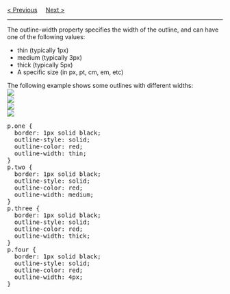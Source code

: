 <a href="/CSS/Outline/Main.md">&lt; Previous</a>
&nbsp;&nbsp;&nbsp;
<a href="/CSS/Outline/Colors.md">Next &gt;</a>
<hr>
The outline-width property specifies the width of the outline, and can have one of the following values:
<ul>
  <li>thin (typically 1px)</li>
  <li>medium (typically 3px)</li>
  <li>thick (typically 5px)</li>
  <li>A specific size (in px, pt, cm, em, etc)</li>
</ul>
The following example shows some outlines with different widths:
<br>
<img src="https://i.imgur.com/5PNuoZe.png">
<br>
<img src="https://i.imgur.com/0PwDRcP.png">
<br>
<img src="https://i.imgur.com/2TOxCLO.png">
<br>
<img src="https://i.imgur.com/qzTDurA.png">
<pre>
p.one {
  border: 1px solid black;
  outline-style: solid;
  outline-color: red;
  outline-width: thin;
}
p.two {
  border: 1px solid black;
  outline-style: solid;
  outline-color: red;
  outline-width: medium;
}
p.three {
  border: 1px solid black;
  outline-style: solid;
  outline-color: red;
  outline-width: thick;
}
p.four {
  border: 1px solid black;
  outline-style: solid;
  outline-color: red;
  outline-width: 4px;
}
</pre>
